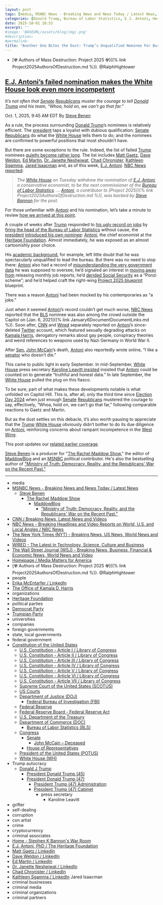 ```yaml
---
layout: post
tags: [media, MSNBC News - Breaking News and News Today / Latest News, Steve Benen, The Rachel Maddow Show, MaddowBlog, “Ministry of Truth –  Democracy Reality and the Republicans’ War on the Recent Past.”, CNN / Breaking News Latest News and Videos, NBC News - Breaking Headlines and Video Reports on World U.S. and Local Angles / NBC News, The New York Times (NYT) - Breaking News US News World News and Videos, WIRED - The Latest in Technology Science Culture and Business, The Wall Street Journal (WSJ) - Breaking News Business Financial & Economic News World News and Video, Homepage / Media Matters for America, ☢️ Authors of Mass Destruction: Project 2025 ☢️. @RalphHightower, people, Erika McEntarfer / LinkedIn, The Office of Kamala D. Harris, organizations, Heritage Foundation, E.J. Antoni PhD / The Heritage Foundation, political parties, Democrat Party, Trumpian Party, universities, companies, foreign governments, state local governments, federal government, Constitution of the United States, U.S. Constitution - Article I / Library of Congress, U.S. Constitution - Article II / Library of Congress, U.S. Constitution - Article III / Library of Congress, U.S. Constitution - Article IV / Library of Congress, U.S. Constitution - Article V / Library of Congress, U.S. Constitution - Article VI / Library of Congress, U.S. Constitution - Article VII / Library of Congress, Supreme Court of the United States (SCOTUS), US Courts, Department of Justice (DOJ), Federal Bureau of Investigation (FBI), Federal Reserve, Federal Reserve Board - Federal Reserve Act, U.S. Department of the Treasury, Department of Commerce (DOC), Bureau of Labor Statistics (BLS), Congress, Senate, John McCain – Deceased, House of Representatives, President of the United States (POTUS), White House (WH), Trump autocracy, Donald J Trump, President Donald Trump (45), President Donald Trump (47), President Trump (47) Administration, President Trump (47) Cabinet, press secretary, Karoline Leavitt, grifter, self-dealing, corruption, con artist, crime, cryptocurrency, criminal associates, Home - Stephen K Bannon’s War Room, criminal businesses, criminal media, criminal organizations, criminal partners]
categories: [Donald Trump, Bureau of Labor Statistics, E.J. Antoni, Heritage Foundation]
date: 2025-10-01 10:53
excerpt: ''
#image: 'BASEURL/assets/blog/img/.png'
#description:
#permalink:
title: "Another One Bites the Dust: Trump’s Unqualified Nominee For Bureau of Labor Statistics, E.J. Antoni, Shot Down"
---
```


- [☢️ Authors of Mass Destruction: Project 2025 ☢️]({% link Project2025AuthorsOfDestruction.md %}). @RalphHightower

## [E.J. Antoni’s failed nomination makes the White House look even more incompetent](https://www.msnbc.com/rachel-maddow-show/maddowblog/ej-antonis-failed-nomination-makes-white-house-look-even-incompetent-rcna234896)

*It’s not often that [Senate](https://www.senate.gov/) [Republicans](https://www.gop.com/) muster the courage to tell [Donald Trump](https://www.donaldjtrump.com/) and his team, “Whoa, hold on, we can’t go that far.”*

Oct. 1, 2025, 9:45 AM EDT
By [Steve Benen](https://www.msnbc.com/author/steve-benen-ncpn433601)

As a rule, the process surrounding [Donald Trump](https://www.donaldjtrump.com/)’s nominees is relatively efficient. The [president](https://www.whitehouse.gov/) taps a loyalist with dubious qualification; [Senate](https://www.senate.gov/) [Republicans](https://www.gop.com/) do what the [White House](https://www.whitehouse.gov/) tells them to do; and the nominees are confirmed to powerful positions that most shouldn’t have.

But there are some exceptions to the rule. Indeed, the list of failed [Trump](https://www.donaldjtrump.com/) nominees [quietly become rather long](https://www.msnbc.com/rachel-maddow-show/maddowblog/demise-trumps-nasa-pick-different-personnel-failures-rcna210461). The list includes [Matt Gaetz](https://www.msnbc.com/top-stories/latest/matt-gaetz-withdraws-trump-attorney-general-pick-rcna181207), [Dave Weldon](https://www.msnbc.com/rachel-maddow-show/maddowblog/facing-bipartisan-opposition-white-house-abandons-outlandish-cdc-nomin-rcna196236), [Ed Martin](https://www.msnbc.com/rachel-maddow-show/maddowblog/trump-ed-martin-nomination-us-attorney-jan-6-rcna205197), [Dr. Janette Nesheiwat](https://www.nbcnews.com/politics/white-house/white-house-surgeon-general-nominee-casey-means-janette-nesheiwat-rcna205476), [Chad Chronister](https://www.msnbc.com/rachel-maddow-show/maddowblog/trump-lost-choice-lead-dea-just-three-days-rcna182783), [Kathleen Sgamma](https://www.msnbc.com/rachel-maddow-show/maddowblog/kathleen-sgamma-withdraws-jan-6-criticism-came-public--rcna200699), [Jared Isaacman](https://www.msnbc.com/rachel-maddow-show/maddowblog/demise-trumps-nasa-pick-different-personnel-failures-rcna210461) and, as of this week, [E.J. Antoni](https://www.heritage.org/staff/ej-antoni-phd). [NBC News reported](https://www.nbcnews.com/politics/trump-administration/ej-antoni-nomination-withdraw-trump-bls-rcna234833):

> *The [White House](https://www.whitehouse.gov/) on Tuesday withdrew the nomination of [E.J. Antoni](https://www.heritage.org/staff/ej-antoni-phd), a conservative economist, to be the next commissioner of the [Bureau of Labor Statistics](https://www.bls.gov/). ... [Antoni](https://www.heritage.org/staff/ej-antoni-phd), a contributor to [Project 2025]({% link Project2025AuthorsOfDestruction.md %}), was backed by [Steve Bannon](https://warroom.org/) for the post.*

For those unfamiliar with [Antoni](https://www.heritage.org/staff/ej-antoni-phd) and his nomination, let’s take a minute to review [how we arrived at this point](https://www.msnbc.com/rachel-maddow-show/maddowblog/ej-antoni-labor-statistics-trump-nominee-bls-rcna229399).

A couple of weeks after [Trump](https://www.donaldjtrump.com/) responded to [his ugly record on jobs](https://www.msnbc.com/rachel-maddow-show/maddowblog/us-job-growth-turns-ugly-summer-trumps-economic-agenda-falters-rcna229286) by [firing the head of the Bureau of Labor Statistics](https://www.msnbc.com/rachel-maddow-show/maddowblog/trump-responds-failure-create-jobs-firing-us-labor-statistics-chief-rcna222532) without cause, the [president](https://www.whitehouse.gov/) [introduced his own nominee](https://www.msnbc.com/rachel-maddow-show/maddowblog/jan-6-revelations-trumps-labor-statistics-nominee-create-new-test-gop-rcna224959): [Antoni](https://www.heritage.org/staff/ej-antoni-phd), the chief economist at the [Heritage Foundation](https://www.heritage.org/). Almost immediately, he was exposed as an almost cartoonishly poor choice.

His [academic background](https://www.wsj.com/politics/policy/ej-antoni-who-bls-44f73217?mod=hp_lead_pos1), for example, left little doubt that he was spectacularly unqualified to lead the bureau. But there was no need to stop there: [Antoni](https://www.heritage.org/staff/ej-antoni-phd) also had a record of [misunderstanding the very government data](https://www.nytimes.com/2025/08/12/business/trump-bls-ej-antoni.html) he was supposed to oversee; he’d signaled an interest in [moving away from](https://www.msnbc.com/rachel-maddow-show/maddowblog/cooking-books-hiding-books-team-trump-puts-access-jobs-data-doubt-rcna224693) releasing monthly job reports; he’d [derided Social Security](https://www.mediamatters.org/social-security/trumps-bls-commissioner-nominee-ej-antoni-calls-social-security-ponzi-scheme) as a “Ponzi scheme”; and he’d helped craft the right-wing [Project 2025 blueprint](https://bsky.app/profile/thebulwark.com/post/3lwen55jkbk25) blueprint.

There was a reason [Antoni](https://www.heritage.org/staff/ej-antoni-phd) had been mocked by his contemporaries as “a joke.”

Just when it seemed [Antoni](https://www.heritage.org/staff/ej-antoni-phd)’s record couldn’t get much worse, [NBC News](https://www.nbcnews.com/) reported that the [BLS](https://www.bls.gov/) nominee was also among the crowd outside the Capitol on [Jan. 6, 2021]({% link January6DocumentDocumentLinks.md %}). Soon after, [CNN](https://www.cnn.com/) and [Wired](https://www.wired.com/) separately reported on [Antoni](https://www.heritage.org/staff/ej-antoni-phd)’s since-deleted [Twitter](https://twitter.com/) account, which featured sexually degrading attacks on [Kamala Harris](https://kamalaharris.com/), derogatory remarks about gay people, conspiracy theories and weird references to weapons used by Nazi Germany in World War II.

After [Sen.](https://www.senate.gov/) [John McCain](https://bioguide.congress.gov/search/bio/M000303)’s death, [Antoni](https://www.heritage.org/staff/ej-antoni-phd) also reportedly wrote online, “I like a [senator](https://www.senate.gov/) who doesn’t die.”

This came to public light in early September. In mid-September, [White House](https://www.whitehouse.gov/) press secretary [Karoline Leavitt insisted](https://www.msnbc.com/rachel-maddow-show/maddowblog/pressed-weak-us-job-growth-white-house-line-comes-far-short-rcna230325) insisted that [Antoni](https://www.heritage.org/staff/ej-antoni-phd) could be counted on to generate “truthful and honest data.” In late September, the [White House](https://www.whitehouse.gov/) pulled the plug on this fiasco.

To be sure, part of what makes these developments notable is what unfolded on Capitol Hill. This is, after all, only the third time since [Election Day 2024](https://www.fec.gov/resources/cms-content/documents/2024presgeresults.pdf) when just enough [Senate](https://www.senate.gov/) [Republicans](https://www.gop.com/) mustered the courage to say, effectively, “Whoa, hold on, we can’t go that far,” following comparable reactions to Gaetz and Martin.

But as the dust settles on this debacle, it’s also worth pausing to appreciate that the [Trump](https://www.donaldjtrump.com/) [White House](https://www.whitehouse.gov/) obviously didn’t bother to do its due diligence on [Antoni](https://www.heritage.org/staff/ej-antoni-phd), reinforcing concerns about rampant incompetence in the [West Wing](https://www.whitehouse.gov/).

This post updates our [related earlier coverage](https://www.msnbc.com/rachel-maddow-show/maddowblog/ej-antoni-labor-statistics-trump-nominee-bls-rcna229399).

[Steve Benen](https://www.msnbc.com/author/steve-benen-ncpn433601) is a producer for "[The Rachel Maddow Show](https://www.msnbc.com/rachel-maddow-show)," the editor of [MaddowBlog](https://www.msnbc.com/rachel-maddow-show) and an [MSNBC](https://www.msnbc.com/) political contributor. He's also the bestselling author of ["Ministry of Truth: Democracy, Reality, and the Republicans' War on the Recent Past."](https://www.harpercollins.com/products/ministry-of-truth-steve-benen)

----
- media
- [MSNBC News - Breaking News and News Today / Latest News](https://www.msnbc.com/)
    - [Steve Benen](https://www.msnbc.com/author/steve-benen-ncpn433601)
        - [The Rachel Maddow Show](https://www.msnbc.com/rachel-maddow-show)
            - [MaddowBlog](https://www.msnbc.com/rachel-maddow-show)
                - ["Ministry of Truth: Democracy, Reality, and the Republicans' War on the Recent Past."](https://www.harpercollins.com/products/ministry-of-truth-steve-benen)
- [CNN / Breaking News, Latest News and Videos](https://www.cnn.com/)
- [NBC News - Breaking Headlines and Video Reports on World, U.S. and Local Angles / NBC News](https://www.nbcnews.com/)
- [The New York Times (NYT) - Breaking News, US News, World News and Videos](https://www.nytimes.com/)
- [WIRED - The Latest in Technology, Science, Culture and Business](https://www.wired.com/)
- [The Wall Street Journal (WSJ) - Breaking News, Business, Financial & Economic News, World News and Video](https://www.wsj.com/)
- [Homepage / Media Matters for America](https://www.mediamatters.org/)
- [☢️ Authors of Mass Destruction: Project 2025 ☢️]({% link Project2025AuthorsOfDestruction.md %}). @RalphHightower
- people
- [Erika McEntarfer / LinkedIn](https://www.linkedin.com/in/erika-mcentarfer-b61579311/)
- [The Office of Kamala D. Harris](https://kamalaharris.com/)
- organizations
- [Heritage Foundation](https://www.heritage.org/)
- political parties
- [Democrat Party](https://www.democrats.org/)
- [Trumpian Party](https://www.gop.com/)
- universities
- companies
- foreign governments
- state, local governments 
- federal government
- [Constitution of the United States](https://constitution.congress.gov/constitution/)
    - [U.S. Constitution - Article I / Library of Congress](https://constitution.congress.gov/constitution/article-1/)
    - [U.S. Constitution - Article II / Library of Congress](https://constitution.congress.gov/constitution/article-2/)
    - [U.S. Constitution - Article III / Library of Congress](https://constitution.congress.gov/constitution/article-3/)
    - [U.S. Constitution - Article IV / Library of Congress](https://constitution.congress.gov/constitution/article-4/)
    - [U.S. Constitution - Article V / Library of Congress](https://constitution.congress.gov/constitution/article-5/)
    - [U.S. Constitution - Article VI / Library of Congress](https://constitution.congress.gov/constitution/article-6/)
    - [U.S. Constitution - Article VII / Library of Congress](https://constitution.congress.gov/constitution/article-7/)
    - [Supreme Court of the United States (SCOTUS)](https://www.supremecourt.gov/)
    - [US Courts](https://www.uscourts.gov/)
    - [Department of Justice (DOJ)](https://www.justice.gov/)
        - [Federal Bureau of Investigation (FBI)](https://www.fbi.gov/)
    - [Federal Reserve](https://www.federalreserve.gov/)
    - [Federal Reserve Board - Federal Reserve Act](https://www.federalreserve.gov/aboutthefed/fract.htm)
    - [U.S. Department of the Treasury](https://home.treasury.gov/)
    - [Department of Commerce (DOC)](https://www.commerce.gov/)
        - [Bureau of Labor Statistics (BLS)](https://www.bls.gov/)
    - [Congress](https://www.congress.gov/)
        - [Senate](https://www.senate.gov/)
            - [John McCain – Deceased](https://bioguide.congress.gov/search/bio/M000303)
        - [House of Representatives](https://www.house.gov/)
     - [President of the United States (POTUS)](https://www.whitehouse.gov/)
    - [White House (WH)](https://www.whitehouse.gov/)
- Trump autocracy
    - [Donald J Trump](https://www.donaldjtrump.com/)
        - [President Donald Trump (45)](https://trumpwhitehouse.archives.gov/)
        - [President Donald Trump (47)](https://www.whitehouse.gov/administration/donald-j-trump/)
            - [President Trump (47) Administration](https://www.whitehouse.gov/administration/)
            - [President Trump (47) Cabinet](https://www.whitehouse.gov/administration/the-cabinet/)
                - press secretary
                    - Karoline Leavitt
- grifter
- self-dealing
- corruption
- con artist
- crime
- cryptocurrency
- criminal associates
- [Home - Stephen K Bannon's War Room](https://warroom.org/)
- [E.J. Antoni, PhD / The Heritage Foundation](https://www.heritage.org/staff/ej-antoni-phd)
- [Matt Gaetz / LinkedIn](https://www.linkedin.com/in/mattgaetz/)
- [Dave Weldon / LinkedIn](https://www.linkedin.com/in/dave-weldon-96053b1b/)
- [Ed Martin / LinkedIn](https://www.linkedin.com/in/edmartinjr/)
- [Dr. Janette Nesheiwat / LinkedIn](https://www.linkedin.com/in/dr-janette-nesheiwat-3483731a/)
- [Chad Chronister / LinkedIn](https://www.linkedin.com/in/chad-chronister-66bb5861/)
- [Kathleen Sgamma / LinkedIn](https://www.linkedin.com/in/kathleen-sgamma-1a40671/)
Jared Isaacman
- criminal businesses
- criminal media
- criminal organizations
- criminal partners
 